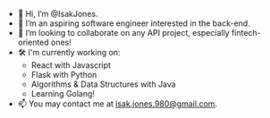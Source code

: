  - 👋 Hi, I’m @IsakJones.
 - 👀 I’m an aspiring software engineer interested in the back-end.
 - 💞️ I’m looking to collaborate on any API project, especially fintech-oriented ones!
 - 🛠️ I'm currently working on:
    - React with Javascript
    - Flask with Python
    - Algorithms & Data Structures with Java
    - Learning Golang!
 - 📫 You may contact me at isak.jones.980@gmail.com.
  

<!---
IsakJones/IsakJones is a ✨ special ✨ repository because its `README.md` (this file) appears on your GitHub profile.
You can click the Preview link to take a look at your changes.
--->
